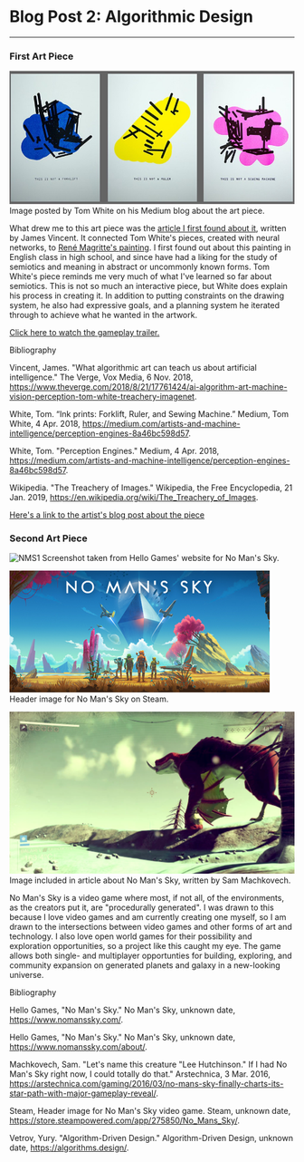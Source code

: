 # Blog Post 2: Algorithmic Design
------
### First Art Piece
![Tom White](images/forms.png?raw=true "Tom White")
Image posted by Tom White on his Medium blog about the art piece.

What drew me to this art piece was the [article I first found about it](https://www.theverge.com/2018/8/21/17761424/ai-algorithm-art-machine-vision-perception-tom-white-treachery-imagenet), written by James Vincent. It connected Tom White's pieces, created with neural networks, to [René Magritte's painting](https://en.wikipedia.org/wiki/The_Treachery_of_Images). I first found out about this painting in English class in high school, and since have had a liking for the study of semiotics and meaning in abstract or uncommonly known forms. Tom White's piece reminds me very much of what I've learned so far about semiotics. This is not so much an interactive piece, but White does explain his process in creating it. In addition to putting constraints on the drawing system, he also had expressive goals, and a planning system he iterated through to achieve what he wanted in the artwork. 

[Click here to watch the gameplay trailer.](https://www.youtube.com/watch?v=nLtmEjqzg7M)

Bibliography

Vincent, James. "What algorithmic art can teach us about artificial intelligence." The Verge, Vox Media, 6 Nov. 2018, https://www.theverge.com/2018/8/21/17761424/ai-algorithm-art-machine-vision-perception-tom-white-treachery-imagenet.

White, Tom. “Ink prints: Forklift, Ruler, and Sewing Machine.” Medium, Tom White, 4 Apr. 2018, https://medium.com/artists-and-machine-intelligence/perception-engines-8a46bc598d57.

White, Tom. "Perception Engines." Medium, 4 Apr. 2018, https://medium.com/artists-and-machine-intelligence/perception-engines-8a46bc598d57.

Wikipedia. "The Treachery of Images." Wikipedia, the Free Encyclopedia, 21 Jan. 2019, https://en.wikipedia.org/wiki/The_Treachery_of_Images. 

[Here's a link to the artist's blog post about the piece](https://medium.com/artists-and-machine-intelligence/perception-engines-8a46bc598d57)

### Second Art Piece

![NMS1](images/nms1.png?raw=true "NMS1")
Screenshot taken from Hello Games' website for No Man's Sky.

![NMS2](images/nms2.png?raw=true "NMS2")
Header image for No Man's Sky on Steam.

![NMS3](images/nms3.png?raw=true "NMS3")
Image included in article about No Man's Sky, written by Sam Machkovech.

No Man's Sky is a video game where most, if not all, of the environments, as the creators put it, are "procedurally generated". I was drawn to this because I love video games and am currently creating one myself, so I am drawn to the intersections between video games and other forms of art and technology. I also love open world games for their possibility and exploration opportunities, so a project like this caught my eye. The game allows both single- and multiplayer opportunties for building, exploring, and community expansion on generated planets and galaxy in a new-looking universe.

Bibliography

Hello Games, "No Man's Sky." No Man's Sky, unknown date, https://www.nomanssky.com/. 

Hello Games, "No Man's Sky." No Man's Sky, unknown date, https://www.nomanssky.com/about/.

Machkovech, Sam. "Let's name this creature "Lee Hutchinson." If I had No Man's Sky right now, I could totally do that." Arstechnica, 3 Mar. 2016, https://arstechnica.com/gaming/2016/03/no-mans-sky-finally-charts-its-star-path-with-major-gameplay-reveal/.

Steam, Header image for No Man's Sky video game. Steam, unknown date, https://store.steampowered.com/app/275850/No_Mans_Sky/.

Vetrov, Yury. "Algorithm-Driven Design." Algorithm-Driven Design, unknown date, https://algorithms.design/. 

